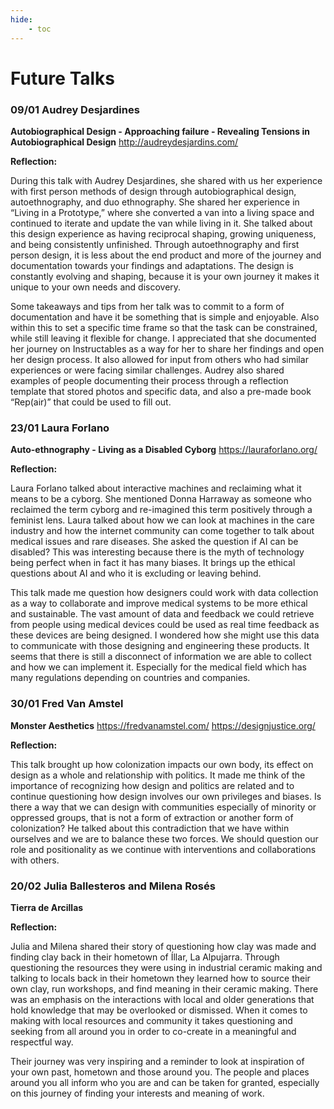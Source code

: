 ```yaml
---
hide:
    - toc
---
```


# Future Talks



### 09/01 Audrey Desjardines

**Autobiographical Design - Approaching failure - Revealing Tensions in Autobiographical Design**
http://audreydesjardins.com/

**Reflection:**

During this talk with Audrey Desjardines, she shared with us her experience with first person methods of design through autobiographical design, autoethnography, and duo ethnography. She shared her experience in “Living in a Prototype,” where she converted a van into a living space and continued to iterate and update the van while living in it. She talked about this design experience as having reciprocal shaping, growing uniqueness, and being consistently unfinished. Through autoethnography and first person design, it is less about the end product and more of the journey and documentation towards your findings and adaptations. The design is constantly evolving and shaping, because it is your own journey it makes it unique to your own needs and discovery. 

Some takeaways and tips from her talk was to commit to a form of documentation and have it be something that is simple and enjoyable. Also within this to set a specific time frame so that the task can be constrained, while still leaving it flexible for change. I appreciated that she documented her journey on Instructables as a way for her to share her findings and open her design process. It also allowed for input from others who had similar experiences or were facing similar challenges. Audrey also shared examples of people documenting their process through a reflection template that stored photos and specific data, and also a pre-made book “Rep(air)” that could be used to fill out. 

### 23/01 Laura Forlano

**Auto-ethnography - Living as a Disabled Cyborg**
https://lauraforlano.org/

**Reflection:**

Laura Forlano talked about interactive machines and reclaiming what it means to be a cyborg. She mentioned Donna Harraway as someone who reclaimed the term cyborg and re-imagined this term positively through a feminist lens. Laura talked about how we can look at machines in the care industry and how the internet community can come together to talk about medical issues and rare diseases. She asked the question if AI can be disabled? This was interesting because there is the myth of technology being perfect when in fact it has many biases. It brings up the ethical questions about AI and who it is excluding or leaving behind. 

This talk made me question how designers could work with data collection as a way to collaborate and improve medical systems to be more ethical and sustainable. The vast amount of data and feedback we could retrieve from people using medical devices could be used as real time feedback as these devices are being designed. I wondered how she might use this data to communicate with those designing and engineering these products. It seems that there is still a disconnect of information we are able to collect and how we can implement it. Especially for the medical field which has many regulations depending on countries and companies. 


### 30/01 Fred Van Amstel

**Monster Aesthetics**
https://fredvanamstel.com/
https://designjustice.org/


**Reflection:**

This talk brought up how colonization impacts our own body, its effect on design as a whole and relationship with politics. It made me think of the importance of recognizing how design and politics are related and to continue questioning how design involves our own privileges and biases. Is there a way that we can design with communities especially of minority or oppressed groups, that is not a form of extraction or another form of colonization? He talked about this contradiction that we have within ourselves and we are to balance these two forces. We should question our role and positionality as we continue with interventions and collaborations with others. 


### 20/02 Julia Ballesteros and Milena Rosés

**Tierra de Arcillas**

**Reflection:**

Julia and Milena shared their story of questioning how clay was made and finding clay back in their hometown of Íllar, La Alpujarra. Through questioning the resources they were using in industrial ceramic making and talking to locals back in their hometown they learned how to source their own clay, run workshops, and find meaning in their ceramic making. There was an emphasis on the interactions with local and older generations that hold knowledge that may be overlooked or dismissed. When it comes to making with local resources and community it takes questioning and seeking from all around you in order to co-create in a meaningful and respectful way. 

Their journey was very inspiring and a reminder to look at inspiration of your own past, hometown and those around you. The people and places around you all inform who you are and can be taken for granted, especially on this journey of finding your interests and meaning of work. 


